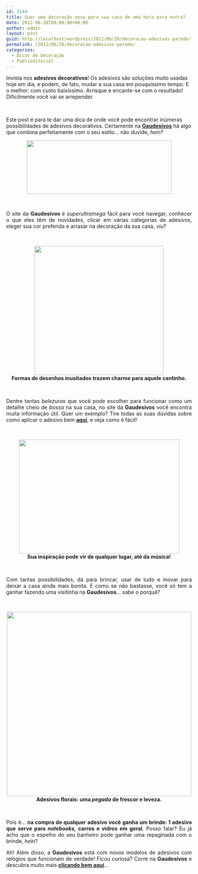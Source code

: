 ```yaml
---
id: 3144
title: Quer uma decoração nova para sua casa de uma hora para outra?
date: 2012-06-28T00:00:00+00:00
author: admin
layout: post
guid: http://localhost/wordpress/2012/06/28/decoracao-adesivos-parede/
permalink: /2012/06/28/decoracao-adesivos-parede/
categories:
  - Dicas de Decoração
  - Publieditorial
---
```

Invista nos **adesivos decorativos**! Os adesivos são soluções muito usadas hoje em dia, e podem, de fato, mudar a sua casa em pouquíssimo tempo. E o melhor: com custo baixíssimo. Arrisque e encante-se com o resultado! Dificilmente você vai se arrepender.

&nbsp;

Este post é para te dar uma dica de onde você pode encontrar inúmeras possibilidades de adesivos decorativos. Certamente na **<a href="http://www.gaudesivos.com.br/index.php" target="_blank">Gaudesivos</a>** há algo que combina perfeitamente com o seu estilo… não duvide, _hein_?

<!--more-->

<p align="center">
  <a href="http://www.trololodemulher.com.br/2012/06/28/decoracao-adesivos-parede/gaudesivos/" rel="attachment wp-att-8789"><img class="alignnone size-full wp-image-8789" title="GAUDESIVOS" src="http://www.trololodemulher.com.br/blog/wp-content/uploads/2012/06/GAUDESIVOS.png" alt="" width="393" height="145" /></a>
</p>

&nbsp;

<p align="justify">
  O site da <strong>Gaudesivos </strong>é <em>superultramega</em> fácil para você navegar, conhecer o que eles têm de novidades, clicar em várias categorias de adesivos, eleger sua cor preferida e arrasar na decoração da sua casa, <em>viu</em>?
</p>

&nbsp;

<p align="center">
  <strong><a href="http://www.trololodemulher.com.br/2012/06/28/decoracao-adesivos-parede/adesivos-decorativos2/" rel="attachment wp-att-8785"><img class="alignnone size-full wp-image-8785" title="ADESIVOS DECORATIVOS[2]" src="http://www.trololodemulher.com.br/blog/wp-content/uploads/2012/06/ADESIVOS-DECORATIVOS2.jpg" alt="" width="350" height="350" /></a><br /> Formas de desenhos inusitados trazem charme para aquele cantinho.</strong>
</p>

&nbsp;

<p align="justify">
  Dentre tantas <em>belezuras</em> que você pode escolher para funcionar como um detalhe cheio de <em>bossa</em> na sua casa, no site da <strong>Gaudesivos</strong> você encontra muita informação útil. Quer um exemplo? Tire todas as suas dúvidas sobre como aplicar o adesivo bem <strong><a href="http://www.gaudesivos.com.br/comoAplicar.php" target="_blank">aqui</a></strong>, e veja como é fácil!
</p>

&nbsp;

<p align="center">
  <strong><a href="http://www.trololodemulher.com.br/2012/06/28/decoracao-adesivos-parede/adesivos-decorativos3/" rel="attachment wp-att-8788"><img class="alignnone size-full wp-image-8788" title="ADESIVOS DECORATIVOS[3]" src="http://www.trololodemulher.com.br/blog/wp-content/uploads/2012/06/ADESIVOS-DECORATIVOS3.jpg" alt="" width="435" height="309" /></a><br /> Sua inspiração pode vir de qualquer lugar, até da música!</strong>
</p>

&nbsp;

<p align="justify">
  Com tantas possibilidades, dá para brincar, usar de tudo e inovar para deixar a casa ainda mais bonita. E como se não bastasse, você só tem a ganhar fazendo uma visitinha na <strong>Gaudesivos</strong>… sabe o porquê?
</p>

&nbsp;

<p align="center">
  <a href="http://www.trololodemulher.com.br/2012/06/28/decoracao-adesivos-parede/adesivos-decorativos/" rel="attachment wp-att-8784"><img class="alignnone size-full wp-image-8784" title="ADESIVOS DECORATIVOS" src="http://www.trololodemulher.com.br/blog/wp-content/uploads/2012/06/ADESIVOS-DECORATIVOS.jpg" alt="" width="500" height="500" /></a><br /> <strong>Adesivos florais: uma <em>pegada </em>de frescor e leveza.</strong>
</p>

&nbsp;

<p align="justify">
  Pois é… <strong>na compra de qualquer adesivo você ganha um brinde: 1 adesivo que serve para <em>notebooks,</em> carros e vidros em geral</strong>. Posso falar? Eu já acho que o espelho do seu banheiro pode ganhar uma repaginada com o brinde, <em>hein</em>?
</p>

<p align="justify">
  Ah! Além disso, a <strong>Gaudesivos</strong> está com novos modelos de adesivos com relógios que funcionam de verdade! Ficou curiosa? Corre na <strong>Gaudesivos</strong> e descubra muito mais <strong><a href="http://www.gaudesivos.com.br/index.php" target="_blank">clicando bem aqui</a></strong>…
</p>